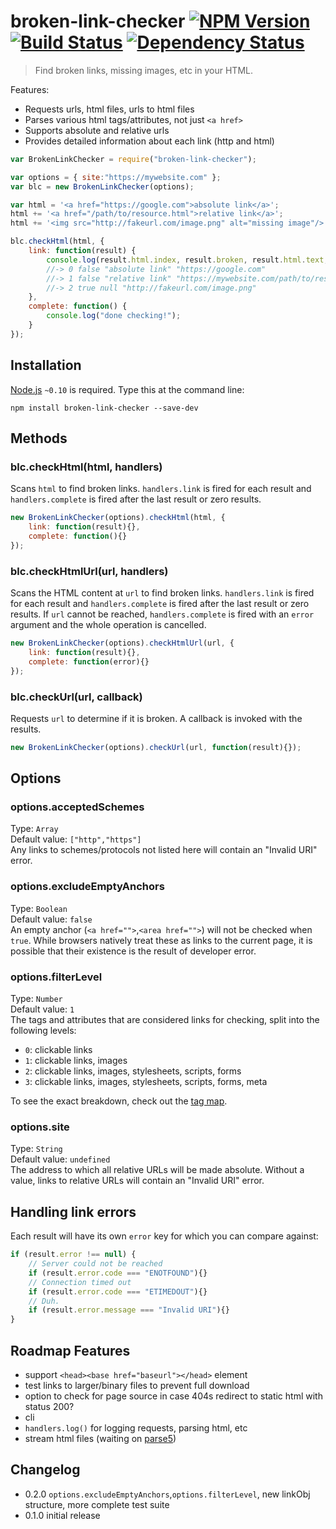 # broken-link-checker [![NPM Version](http://badge.fury.io/js/broken-link-checker.svg)](http://badge.fury.io/js/broken-link-checker) [![Build Status](https://secure.travis-ci.org/stevenvachon/broken-link-checker.svg)](http://travis-ci.org/stevenvachon/broken-link-checker) [![Dependency Status](https://david-dm.org/stevenvachon/broken-link-checker.svg)](https://david-dm.org/stevenvachon/broken-link-checker)
> Find broken links, missing images, etc in your HTML.

Features:
* Requests urls, html files, urls to html files
* Parses various html tags/attributes, not just `<a href>`
* Supports absolute and relative urls
* Provides detailed information about each link (http and html)

```js
var BrokenLinkChecker = require("broken-link-checker");

var options = { site:"https://mywebsite.com" };
var blc = new BrokenLinkChecker(options);

var html = '<a href="https://google.com">absolute link</a>';
html += '<a href="/path/to/resource.html">relative link</a>';
html += '<img src="http://fakeurl.com/image.png" alt="missing image"/>';

blc.checkHtml(html, {
	link: function(result) {
		console.log(result.html.index, result.broken, result.html.text, result.url.resolved);
		//-> 0 false "absolute link" "https://google.com"
		//-> 1 false "relative link" "https://mywebsite.com/path/to/resource.html"
		//-> 2 true null "http://fakeurl.com/image.png"
	},
	complete: function() {
		console.log("done checking!");
	}
});
```


## Installation

[Node.js](http://nodejs.org/) `~0.10` is required. Type this at the command line:
```shell
npm install broken-link-checker --save-dev
```


## Methods

### blc.checkHtml(html, handlers)
Scans `html` to find broken links. `handlers.link` is fired for each result and `handlers.complete` is fired after the last result or zero results.
```js
new BrokenLinkChecker(options).checkHtml(html, {
	link: function(result){},
	complete: function(){}
});
```

### blc.checkHtmlUrl(url, handlers)
Scans the HTML content at `url` to find broken links. `handlers.link` is fired for each result and `handlers.complete` is fired after the last result or zero results. If `url` cannot be reached, `handlers.complete` is fired with an `error` argument and the whole operation is cancelled.
```js
new BrokenLinkChecker(options).checkHtmlUrl(url, {
	link: function(result){},
	complete: function(error){}
});
```

### blc.checkUrl(url, callback)
Requests `url` to determine if it is broken. A callback is invoked with the results.
```js
new BrokenLinkChecker(options).checkUrl(url, function(result){});
```

## Options

### options.acceptedSchemes
Type: `Array`  
Default value: `["http","https"]`  
Any links to schemes/protocols not listed here will contain an "Invalid URI" error.

### options.excludeEmptyAnchors
Type: `Boolean`  
Default value: `false`  
An empty anchor (`<a href="">`,`<area href="">`) will not be checked when `true`. While browsers natively treat these as links to the current page, it is possible that their existence is the result of developer error.

### options.filterLevel
Type: `Number`  
Default value: `1`  
The tags and attributes that are considered links for checking, split into the following levels:
* `0`: clickable links
* `1`: clickable links, images
* `2`: clickable links, images, stylesheets, scripts, forms
* `3`: clickable links, images, stylesheets, scripts, forms, meta

To see the exact breakdown, check out the [tag map](https://github.com/stevenvachon/broken-link-checker/blob/master/lib/index.js#L18-L54).

### options.site
Type: `String`  
Default value: `undefined`  
The address to which all relative URLs will be made absolute. Without a value, links to relative URLs will contain an "Invalid URI" error.


## Handling link errors
Each result will have its own `error` key for which you can compare against:
```js
if (result.error !== null) {
	// Server could not be reached
	if (result.error.code === "ENOTFOUND"){}
	// Connection timed out
	if (result.error.code === "ETIMEDOUT"){}
	// Duh.
	if (result.error.message === "Invalid URI"){}
}
```


## Roadmap Features
* support `<head><base href="baseurl"></head>` element
* test links to larger/binary files to prevent full download
* option to check for page source in case 404s redirect to static html with status 200?
* cli
* `handlers.log()` for logging requests, parsing html, etc
* stream html files (waiting on [parse5](https://npmjs.com/package/parse5))

## Changelog
* 0.2.0 `options.excludeEmptyAnchors`,`options.filterLevel`, new linkObj structure, more complete test suite
* 0.1.0 initial release
